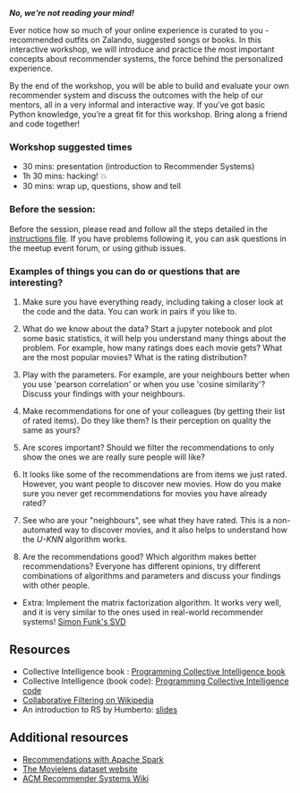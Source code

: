 ***No, we’re not reading your mind!***

Ever notice how so much of your online experience is curated to you - recommended outfits on Zalando, suggested songs or books. In this interactive workshop, we will introduce and practice the most important concepts about recommender systems, the force behind the personalized experience.

By the end of the workshop, you will be able to build and evaluate your own recommender system and discuss the outcomes with the help of our mentors, all in a very informal and interactive way. If you’ve got basic Python knowledge, you’re a great fit for this workshop. Bring along a friend and code together!

### Workshop suggested times 
* 30 mins: presentation (introduction to Recommender Systems)  
* 1h 30 mins: hacking! :collision: 
* 30 mins:  wrap up, questions, show and tell 


### Before the session: 
Before the session, please read and follow all the steps detailed in the [instructions file](docs/instructions.md). If you have problems following it, you can ask questions in the meetup event forum, or using github issues. 


### Examples of things you can do or questions that are interesting? 

1. Make sure you have everything ready, including taking a closer look at the code and the data. You can work in pairs if you like to.

2. What do we know about the data? Start a jupyter notebook and plot some basic statistics, it will help you understand  many things about the problem. For example, how many ratings does each movie gets? What are the most popular movies? What is the rating distribution?

3. Play with the parameters. For example, are your neighbours better when you use 'pearson correlation' or when you use 'cosine similarity'? Discuss your findings with your neighbours.

3. Make recommendations for one of your colleagues (by getting their list of rated items). Do they like them? Is their perception on quality the same as yours? 

4. Are scores important? Should we filter the recommendations to only show the ones we are really sure people will like? 

5. It looks like some of the recommendations are from items we just rated. However, you want people to discover new movies. How do you make sure you never get recommendations for movies you have already rated?

6. See who are your "neighbours", see what they have rated. This is a non-automated way to discover movies, and it also helps to understand how the *U-KNN* algorithm works. 

7. Are the recommendations good? Which algorithm makes better recommendations?  Everyone has different opinions, try different combinations of algorithms and parameters and discuss your findings with other people.  

* Extra: Implement the matrix factorization algorithm. It works very well, and it is very similar to the ones used in real-world recommender systems! [Simon Funk's SVD](http://sifter.org/~simon/journal/20061211.html)

## Resources
* Collective Intelligence book : [Programming Collective Intelligence book](http://www.amazon.com/gp/product/0596529325/ref=as_li_qf_sp_asin_il?ie=UTF8&camp=1789&creative=9325&creativeASIN=0596529325&linkCode=as2&tag=tasktoy-20) 
* Collective Intelligence (book code): [Programming Collective Intelligence code](https://github.com/arthur-e/Programming-Collective-Intelligence)
* [Collaborative Filtering on Wikipedia](https://en.wikipedia.org/wiki/Collaborative_filtering)
* An introduction to RS by Humberto: [slides](https://github.com/hcorona/recsys-101-workshop/blob/master/docs/toa-2017.pdf)

## Additional resources 
* [Recommendations with Apache Spark](https://www.codementor.io/spark/tutorial/building-a-recommender-with-apache-spark-python-example-app-part1)
* [The Movielens dataset website](http://grouplens.org/datasets/movielens/)
* [ACM Recommender Systems Wiki](http://www.recsyswiki.com/wiki/)
